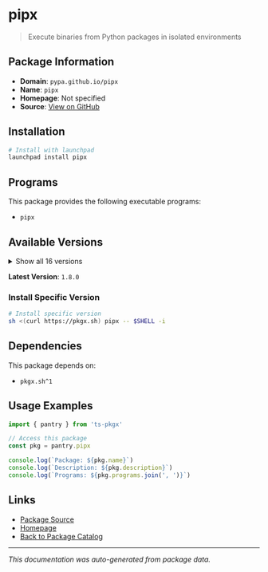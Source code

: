 # pipx

> Execute binaries from Python packages in isolated environments

## Package Information

- **Domain**: `pypa.github.io/pipx`
- **Name**: `pipx`
- **Homepage**: Not specified
- **Source**: [View on GitHub](https://github.com/pkgxdev/pantry/tree/main/projects/pypa.github.io/pipx/package.yml)

## Installation

```bash
# Install with launchpad
launchpad install pipx
```

## Programs

This package provides the following executable programs:

- `pipx`

## Available Versions

<details>
<summary>Show all 16 versions</summary>

- `1.8.0`, `1.7.1`, `1.7.0`, `1.6.0`, `1.5.0`
- `1.4.3`, `1.4.2`, `1.4.1`, `1.4.0`, `1.3.3`
- `1.3.2`, `1.3.1`, `1.3.0`, `1.2.1`, `1.2.0`
- `1.1.0`

</details>

**Latest Version**: `1.8.0`

### Install Specific Version

```bash
# Install specific version
sh <(curl https://pkgx.sh) pipx -- $SHELL -i
```

## Dependencies

This package depends on:

- `pkgx.sh^1`

## Usage Examples

```typescript
import { pantry } from 'ts-pkgx'

// Access this package
const pkg = pantry.pipx

console.log(`Package: ${pkg.name}`)
console.log(`Description: ${pkg.description}`)
console.log(`Programs: ${pkg.programs.join(', ')}`)
```

## Links

- [Package Source](https://github.com/pkgxdev/pantry/tree/main/projects/pypa.github.io/pipx/package.yml)
- [Homepage](#)
- [Back to Package Catalog](../../../package-catalog.md)

---

*This documentation was auto-generated from package data.*
